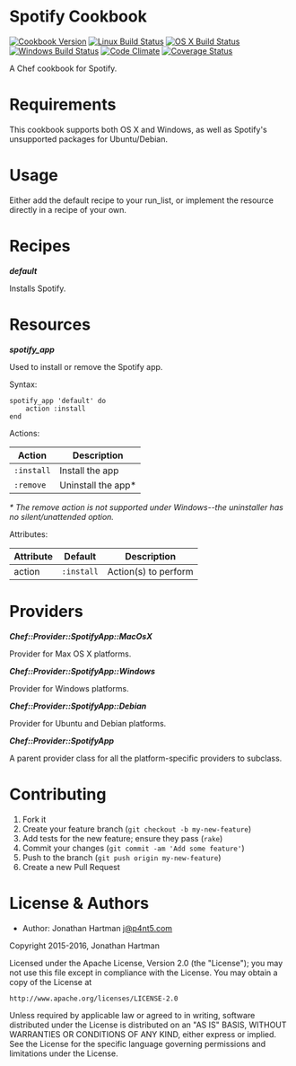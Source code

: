 Spotify Cookbook
================
[![Cookbook Version](https://img.shields.io/cookbook/v/spotify.svg)][cookbook]
[![Linux Build Status](https://img.shields.io/circleci/project/RoboticCheese/spotify-chef.svg)][circle]
[![OS X Build Status](https://img.shields.io/travis/RoboticCheese/spotify-chef.svg)][travis]
[![Windows Build Status](https://img.shields.io/appveyor/ci/RoboticCheese/spotify-chef.svg)][appveyor]
[![Code Climate](https://img.shields.io/codeclimate/github/RoboticCheese/spotify-chef.svg)][codeclimate]
[![Coverage Status](https://img.shields.io/coveralls/RoboticCheese/spotify-chef.svg)][coveralls]

[cookbook]: https://supermarket.chef.io/cookbooks/spotify
[circle]: https://circleci.com/gh/RoboticCheese/spotify-chef
[travis]: https://travis-ci.org/RoboticCheese/spotify-chef
[appveyor]: https://ci.appveyor.com/project/RoboticCheese/spotify-chef
[codeclimate]: https://codeclimate.com/github/RoboticCheese/spotify-chef
[coveralls]: https://coveralls.io/r/RoboticCheese/spotify-chef

A Chef cookbook for Spotify.

Requirements
============

This cookbook supports both OS X and Windows, as well as Spotify's unsupported
packages for Ubuntu/Debian.

Usage
=====

Either add the default recipe to your run_list, or implement the resource
directly in a recipe of your own.

Recipes
=======

***default***

Installs Spotify.

Resources
=========

***spotify_app***

Used to install or remove the Spotify app.

Syntax:

    spotify_app 'default' do
        action :install
    end

Actions:

| Action     | Description         |
|------------|---------------------|
| `:install` | Install the app     |
| `:remove`  | Uninstall the app\* |

_\* The remove action is not supported under Windows--the uninstaller has no
silent/unattended option._

Attributes:

| Attribute  | Default    | Description          |
|------------|------------|----------------------|
| action     | `:install` | Action(s) to perform |

Providers
=========

***Chef::Provider::SpotifyApp::MacOsX***

Provider for Max OS X platforms.

***Chef::Provider::SpotifyApp::Windows***

Provider for Windows platforms.

***Chef::Provider::SpotifyApp::Debian***

Provider for Ubuntu and Debian platforms.

***Chef::Provider::SpotifyApp***

A parent provider class for all the platform-specific providers to subclass.

Contributing
============

1. Fork it
2. Create your feature branch (`git checkout -b my-new-feature`)
3. Add tests for the new feature; ensure they pass (`rake`)
4. Commit your changes (`git commit -am 'Add some feature'`)
5. Push to the branch (`git push origin my-new-feature`)
6. Create a new Pull Request

License & Authors
=================
- Author: Jonathan Hartman <j@p4nt5.com>

Copyright 2015-2016, Jonathan Hartman

Licensed under the Apache License, Version 2.0 (the "License");
you may not use this file except in compliance with the License.
You may obtain a copy of the License at

    http://www.apache.org/licenses/LICENSE-2.0

Unless required by applicable law or agreed to in writing, software
distributed under the License is distributed on an "AS IS" BASIS,
WITHOUT WARRANTIES OR CONDITIONS OF ANY KIND, either express or implied.
See the License for the specific language governing permissions and
limitations under the License.
